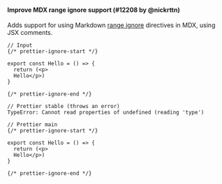 #### Improve MDX range ignore support (#12208 by @nickrttn)

Adds support for using Markdown [range ignore](https://prettier.io/docs/en/ignore.html#range-ignore) directives in MDX, using JSX comments.

<!-- prettier-ignore -->
```mdx
// Input
{/* prettier-ignore-start */}

export const Hello = () => {
  return (<p>
  Hello</p>)
}

{/* prettier-ignore-end */}

// Prettier stable (throws an error)
TypeError: Cannot read properties of undefined (reading 'type')

// Prettier main
{/* prettier-ignore-start */}

export const Hello = () => {
  return (<p>
  Hello</p>)
}

{/* prettier-ignore-end */}
```
